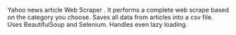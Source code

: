Yahoo news article Web Scraper . It performs a complete web scrape based on the category you choose. Saves all data from articles into a csv file. Uses BeautifulSoup and Selenium. Handles even lazy loading.
